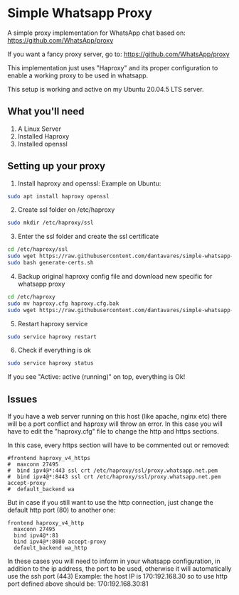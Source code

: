 # Simple Whatsapp Proxy

A simple proxy implementation for WhatsApp chat based on: https://github.com/WhatsApp/proxy

If you want a fancy proxy server, go to: https://github.com/WhatsApp/proxy

This implementation just uses "Haproxy" and its proper configuration to enable a working proxy to be used in whatsapp.

This setup is working and active on my Ubuntu 20.04.5 LTS server.

## What you'll need
1. A Linux Server
2. Installed Haproxy
3. Installed openssl

## Setting up your proxy

1. Install haproxy and openssl: 
Example on Ubuntu:
```bash
sudo apt install haproxy openssl
```

2. Create ssl folder on /etc/haproxy
```bash
sudo mkdir /etc/haproxy/ssl
```

3. Enter the ssl folder and create the ssl certificate
```bash
cd /etc/haproxy/ssl
sudo wget https://raw.githubusercontent.com/dantavares/simple-whatsapp-proxy/main/generate-certs.sh
sudo bash generate-certs.sh
```

4. Backup original haproxy config file and download new specific for whatsapp proxy
```bash
cd /etc/haproxy
sudo mv haproxy.cfg haproxy.cfg.bak
sudo wget https://raw.githubusercontent.com/dantavares/simple-whatsapp-proxy/main/haproxy.cfg
```

5. Restart haproxy service
```bash
sudo service haproxy restart
```

6. Check if everything is ok
```bash
sudo service haproxy status
```
If you see "Active: active (running)" on top, everything is Ok!

## Issues
If you have a web server running on this host (like apache, nginx etc) there will be a port conflict and haproxy will throw an error. In this case you will have to edit the "haproxy.cfg" file to change the http and https sections.

In this case, every https section will have to be commented out or removed:
```
#frontend haproxy_v4_https
#  maxconn 27495
#  bind ipv4@*:443 ssl crt /etc/haproxy/ssl/proxy.whatsapp.net.pem
#  bind ipv4@*:8443 ssl crt /etc/haproxy/ssl/proxy.whatsapp.net.pem accept-proxy
#  default_backend wa
```

But in case if you still want to use the http connection, just change the default http port (80) to another one:
```
frontend haproxy_v4_http
  maxconn 27495
  bind ipv4@*:81
  bind ipv4@*:8080 accept-proxy
  default_backend wa_http
```

In these cases you will need to inform in your whatsapp configuration, in addition to the ip address, the port to be used, otherwise it will automatically use the ssh port (443) Example: the host IP is 170:192.168.30 so to use http port defined above should be: 170:192.168.30:81


